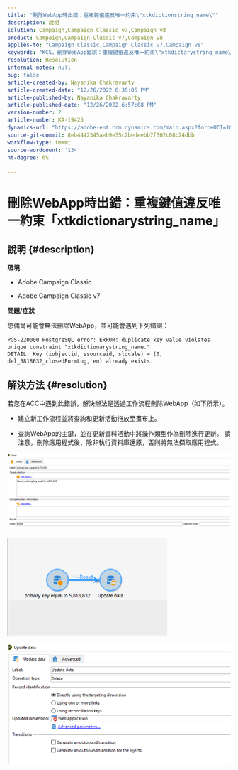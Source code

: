 ```yaml
---
title: "刪除WebApp時出錯：重複鍵值違反唯一約束\"xtkdictionstring_name\""
description: 說明
solution: Campaign,Campaign Classic v7,Campaign v8
product: Campaign,Campaign Classic v7,Campaign v8
applies-to: "Campaign Classic,Campaign Classic v7,Campaign v8"
keywords: "KCS，刪除WebApp錯誤：重複鍵值違反唯一約束\"xtkdictarystring_name\""
resolution: Resolution
internal-notes: null
bug: false
article-created-by: Nayanika Chakravarty
article-created-date: "12/26/2022 6:39:05 PM"
article-published-by: Nayanika Chakravarty
article-published-date: "12/26/2022 6:57:08 PM"
version-number: 2
article-number: KA-19425
dynamics-url: "https://adobe-ent.crm.dynamics.com/main.aspx?forceUCI=1&pagetype=entityrecord&etn=knowledgearticle&id=0b256f8d-4c85-ed11-81ac-6045bd006b4b"
source-git-commit: 8eb4442345aeb9e35c2bedeebb7f502c08b24dbb
workflow-type: tm+mt
source-wordcount: '134'
ht-degree: 6%

---
```


# 刪除WebApp時出錯：重複鍵值違反唯一約束「xtkdictionarystring_name」

## 說明 {#description}


<b>環境</b>

- Adobe Campaign Classic

- Adobe Campaign Classic v7

<b>問題/症狀</b>

您偶爾可能會無法刪除WebApp，並可能會遇到下列錯誤：




```
PGS-220000 PostgreSQL error: ERROR: duplicate key value violates unique constraint "xtkdictionarystring_name."
DETAIL: Key (iobjectid, ssourceid, slocale) = (0, del_5818632_closedFormLog, en) already exists.
```





## 解決方法 {#resolution}


若您在ACC中遇到此錯誤，解決辦法是透過工作流程刪除WebApp（如下所示）。

- 建立新工作流程並將查詢和更新活動拖放至畫布上。

- 查詢WebApp的主鍵，並在更新資料活動中將操作類型作為刪除進行更新。 請注意，刪除應用程式後，除非執行資料庫還原，否則將無法擷取應用程式。

![](assets/5cd987f7-8acf-ec11-a7b5-0022480a8e40.png)

![](assets/bf56c710-8bcf-ec11-a7b5-0022480a8e40.png)



![](assets/da9b0818-8bcf-ec11-a7b5-0022480a8e40.png)
